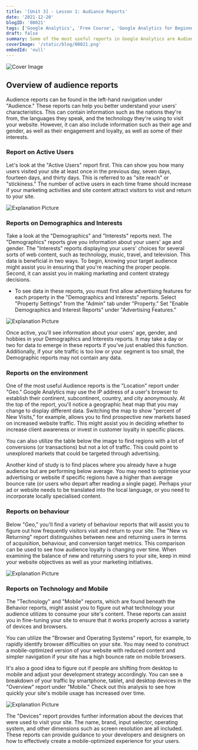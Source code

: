 ```yaml
---
title: '[Unit 3] - Lesson 1: Audiance Reports'
date: '2021-12-20'
blogID: '00021'
tags: ['Google Analytics', 'Free Course', 'Google Analytics for Beginners']
draft: false
summary: Some of the most useful reports in Google Analytics are Audience reports, which offer information about the users visiting your website. Lets understand the Universal Analytics Audiance Reports.
coverImage: '/static/blog/00021.png'
embedId: 'null'
---
```


![Cover Image](/static/blog/00021.png)

## Overview of audience reports

Audience reports can be found in the left-hand navigation under "Audience." These reports can help you better understand your users' characteristics. This can contain information such as the nations they're from, the languages they speak, and the technology they're using to visit your website. However, it can also include information such as their age and gender, as well as their engagement and loyalty, as well as some of their interests.

### Report on Active Users

Let's look at the "Active Users" report first. This can show you how many users visited your site at least once in the previous day, seven days, fourteen days, and thirty days. This is referred to as "site reach" or "stickiness." The number of active users in each time frame should increase if your marketing activities and site content attract visitors to visit and return to your site.

![Explanation Picture](/static/blog/00021_1.png)

### Reports on Demographics and Interests

Take a look at the "Demographics" and "Interests" reports next. The "Demographics" reports give you information about your users' age and gender. The "Interests" reports displaying your users' choices for several sorts of web content, such as technology, music, travel, and television. This data is beneficial in two ways. To begin, knowing your target audience might assist you in ensuring that you're reaching the proper people. Second, it can assist you in making marketing and content strategy decisions.

- To see data in these reports, you must first allow advertising features for each property in the "Demographics and Interests" reports. Select "Property Settings" from the "Admin" tab under "Property." Set "Enable Demographics and Interest Reports" under "Advertising Features."

![Explanation Picture](/static/blog/00021_2.png)

Once active, you'll see information about your users' age, gender, and hobbies in your Demographics and Interests reports. It may take a day or two for data to emerge in these reports if you've just enabled this function. Additionally, if your site traffic is too low or your segment is too small, the Demographic reports may not contain any data.

### Reports on the environment

One of the most useful Audience reports is the "Location" report under "Geo." Google Analytics may use the IP address of a user's browser to establish their continent, subcontinent, country, and city anonymously. At the top of the report, you'll notice a geographic heat map that you may change to display different data. Switching the map to show "percent of New Visits," for example, allows you to find prospective new markets based on increased website traffic. This might assist you in deciding whether to increase client awareness or invest in customer loyalty in specific places.

You can also utilize the table below the image to find regions with a lot of conversions (or transactions) but not a lot of traffic. This could point to unexplored markets that could be targeted through advertising.

Another kind of study is to find places where you already have a huge audience but are performing below average. You may need to optimise your advertising or website if specific regions have a higher than average bounce rate (or users who depart after reading a single page). Perhaps your ad or website needs to be translated into the local language, or you need to incorporate locally specialised content.

### Reports on behaviour

Below "Geo," you'll find a variety of behaviour reports that will assist you to figure out how frequently visitors visit and return to your site. The "New vs Returning" report distinguishes between new and returning users in terms of acquisition, behaviour, and conversion target metrics. This comparison can be used to see how audience loyalty is changing over time. When examining the balance of new and returning users to your site, keep in mind your website objectives as well as your marketing initiatives.

![Explanation Picture](/static/blog/00021_3.png)

### Reports on Technology and Mobile

The "Technology" and "Mobile" reports, which are found beneath the Behavior reports, might assist you to figure out what technology your audience utilizes to consume your site's content. These reports can assist you in fine-tuning your site to ensure that it works properly across a variety of devices and browsers.

You can utilize the "Browser and Operating Systems" report, for example, to rapidly identify browser difficulties on your site. You may need to construct a mobile-optimized version of your website with reduced content and simpler navigation if your site has a high bounce rate on mobile browsers.

It's also a good idea to figure out if people are shifting from desktop to mobile and adjust your development strategy accordingly. You can see a breakdown of your traffic by smartphone, tablet, and desktop devices in the "Overview" report under "Mobile." Check out this analysis to see how quickly your site's mobile usage has increased over time.

![Explanation Picture](/static/blog/00021_4.png)

The "Devices" report provides further information about the devices that were used to visit your site. The name, brand, input selector, operating system, and other dimensions such as screen resolution are all included. These reports can provide guidance to your developers and designers on how to effectively create a mobile-optimized experience for your users.
